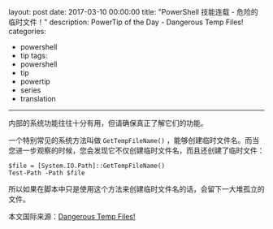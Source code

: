 ﻿layout: post
date: 2017-03-10 00:00:00
title: "PowerShell 技能连载 - 危险的临时文件！"
description: PowerTip of the Day - Dangerous Temp Files!
categories:
- powershell
- tip
tags:
- powershell
- tip
- powertip
- series
- translation
---
内部的系统功能往往十分有用，但请确保真正了解它们的功能。

一个特别常见的系统方法叫做 `GetTempFileName()` ，能够创建临时文件名。而当您进一步观察的时候，您会发现它不仅创建临时文件名，而且还创建了临时文件：

```
$file = [System.IO.Path]::GetTempFileName()
Test-Path -Path $file
```    

所以如果在脚本中只是使用这个方法来创建临时文件名的话，会留下一大堆孤立的文件。

<!--more-->
本文国际来源：[Dangerous Temp Files!](http://community.idera.com/powershell/powertips/b/tips/posts/dangerous-temp-files)
